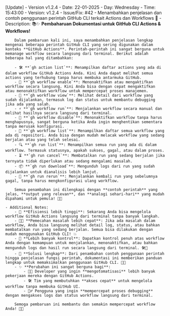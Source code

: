 [Update] - Version v1.2.4
    - Date: 22-01-2025
    - Day: Wednesday
    - Time: 15:43:00
    - Version: v1.2.4
    - Issue/Fix: #42 - Menambahkan penjelasan dan contoh penggunaan perintah GitHub CLI terkait Actions dan Workflows 🔄
    - Description: 
        📚✨ **Pembaharuan Dokumentasi untuk GitHub CLI Actions & Workflows!**
        
        Dalam pembaruan kali ini, saya menambahkan penjelasan lengkap mengenai beberapa perintah GitHub CLI yang sering digunakan dalam konteks **GitHub Actions**. Perintah-perintah ini sangat berguna untuk memanage workflow secara langsung dari terminal. Berikut adalah beberapa hal yang ditambahkan:

        - 🛠️ **`gh action list`**: Menampilkan daftar actions yang ada di dalam workflow GitHub Actions Anda. Kini Anda dapat melihat semua actions yang terhubung tanpa harus membuka antarmuka GitHub. 
        - 🔄 **`gh workflow enable`**: Menonaktifkan atau mengaktifkan workflow secara langsung. Kini Anda bisa dengan cepat mengaktifkan atau menonaktifkan workflow untuk mempercepat proses manajemen.
        - 📝 **`gh workflow view`**: Melihat detail dari workflow yang sudah dijalankan, termasuk log dan status untuk membantu debugging jika ada yang salah.
        - ⚡ **`gh workflow run`**: Menjalankan workflow secara manual dan melihat hasilnya secara langsung dari terminal.
        - 🎯 **`gh workflow disable`**: Menonaktifkan workflow tanpa harus menghapusnya, sangat berguna ketika Anda ingin menghentikan sementara tanpa merusak konfigurasi.
        - 💬 **`gh workflow list`**: Menampilkan daftar semua workflow yang ada di repositori. Anda bisa dengan mudah melacak workflow yang sedang berjalan atau yang telah selesai.
        - 🔍 **`gh run list`**: Menampilkan semua run yang ada di dalam workflow. Termasuk statusnya, apakah sukses, gagal, atau dalam proses.
        - ⏳ **`gh run cancel`**: Membatalkan run yang sedang berjalan jika ternyata tidak diperlukan atau sedang mengalami masalah.
        - 📦 **`gh run download`**: Mengunduh logs dari run yang sudah dijalankan untuk dianalisis lebih lanjut.
        - 🔁 **`gh run rerun`**: Menjalankan kembali run yang sebelumnya gagal, tanpa harus mengkonfigurasi ulang workflow.
        
        Semua penambahan ini dilengkapi dengan **contoh perintah** yang jelas, **output yang relevan**, dan **analogi sehari-hari** yang mudah dipahami untuk pemula! 🚀🎉

    - Additional Notes: 
        - 🚀 **Efisiensi lebih tinggi**: Sekarang Anda bisa mengelola workflow GitHub Actions langsung dari terminal tanpa banyak langkah.
        - 🧑‍💻 **Pemecahan masalah lebih cepat**: Jika ada masalah dalam workflow, Anda bisa langsung melihat detail log, status, atau bahkan membatalkan run yang sedang berjalan. Semua bisa dilakukan dengan mudah menggunakan GitHub CLI! 💥
        - 🎯 **Lebih banyak kontrol**: Dapatkan kontrol penuh atas workflow Anda dengan kemampuan untuk menjalankan, menonaktifkan, atau bahkan mengunduh logs dan hasil run secara langsung dari terminal. 🛠️🔧
        - 🧩 **Solusi lengkap**: Dari penambahan contoh penggunaan perintah hingga penjelasan fungsi perintah, dokumentasi ini memberikan panduan lengkap untuk memaksimalkan penggunaan GitHub CLI. 📘📖
        - ✨ **Perubahan ini sangat berguna bagi**:
            - 🧑‍💻 Developer yang ingin **mengotomatisasi** lebih banyak pekerjaan mereka dengan GitHub Actions.
            - 🛠️ Tim yang membutuhkan **akses cepat** untuk mengelola workflow tanpa membuka GitHub UI.
            - 🏃‍♂️ Pengguna yang ingin **mempercepat proses debugging** dengan mengakses logs dan status workflow langsung dari terminal.

        Semoga pembaruan ini membantu dan semakin mempercepat workflow Anda! 🎉🔥
